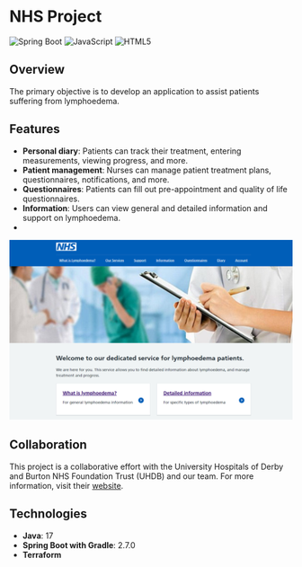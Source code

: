 # NHS Project

![Spring Boot](https://img.shields.io/badge/Spring_Boot-F2F4F9?style=for-the-badge&logo=spring-boot)
![JavaScript](https://img.shields.io/badge/JavaScript-323330?style=for-the-badge&logo=javascript&logoColor=F7DF1E)
![HTML5](https://img.shields.io/badge/HTML5-E34F26?style=for-the-badge&logo=html5&logoColor=white)


## Overview

The primary objective is to develop an application to assist patients suffering from lymphoedema.

## Features

- **Personal diary**: Patients can track their treatment, entering measurements, viewing progress, and more.
- **Patient management**: Nurses can manage patient treatment plans, questionnaires, notifications, and more.
- **Questionnaires**: Patients can fill out pre-appointment and quality of life questionnaires.
- **Information**: Users can view general and detailed information and support on lymphoedema.
- 

![front_page](/assets/preview.png)


## Collaboration
This project is a collaborative effort with the University Hospitals of Derby and Burton NHS Foundation Trust (UHDB) and our team. 
For more information, visit their [website](https://www.uhdb.nhs.uk/).

## Technologies
- **Java**: 17
- **Spring Boot with Gradle**: 2.7.0
- **Terraform**